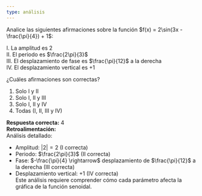 ```yaml
---
type: análisis
---
```


Analice las siguientes afirmaciones sobre la función $f(x) = 2\sin(3x - \frac{\pi}{4}) + 1$:

I. La amplitud es $2$  
II. El periodo es $\frac{2\pi}{3}$  
III. El desplazamiento de fase es $\frac{\pi}{12}$ a la derecha  
IV. El desplazamiento vertical es $+1$  

¿Cuáles afirmaciones son correctas?

1. Solo I y II  
2. Solo I, II y III  
3. Solo I, II y IV  
4. Todas (I, II, III y IV)  

**Respuesta correcta:** 4  
**Retroalimentación:**  
Análisis detallado:
- Amplitud: $|2| = 2$ (I correcta)  
- Periodo: $\frac{2\pi}{3}$ (II correcta)  
- Fase: $-\frac{\pi}{4} \rightarrow$ desplazamiento de $\frac{\pi}{12}$ a la derecha (III correcta)  
- Desplazamiento vertical: $+1$ (IV correcta)  
Este análisis requiere comprender cómo cada parámetro afecta la gráfica de la función senoidal.
